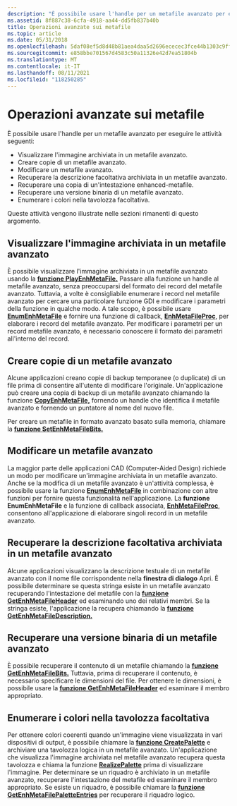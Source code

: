 ```yaml
---
description: "È possibile usare l'handle per un metafile avanzato per eseguire le attività seguenti:"
ms.assetid: 8f887c38-6cfa-4918-aa44-dd5fb837b40b
title: Operazioni avanzate sui metafile
ms.topic: article
ms.date: 05/31/2018
ms.openlocfilehash: 5daf08ef5d8d48b81aea4daa5d2696ececec3fce44b1303c9ff7ccd692151a7d
ms.sourcegitcommit: e858bbe701567d4583c50a11326e42d7ea51804b
ms.translationtype: MT
ms.contentlocale: it-IT
ms.lasthandoff: 08/11/2021
ms.locfileid: "118250285"
---
```

# <a name="enhanced-metafile-operations"></a>Operazioni avanzate sui metafile

È possibile usare l'handle per un metafile avanzato per eseguire le attività seguenti:

-   Visualizzare l'immagine archiviata in un metafile avanzato.
-   Creare copie di un metafile avanzato.
-   Modificare un metafile avanzato.
-   Recuperare la descrizione facoltativa archiviata in un metafile avanzato.
-   Recuperare una copia di un'intestazione enhanced-metafile.
-   Recuperare una versione binaria di un metafile avanzato.
-   Enumerare i colori nella tavolozza facoltativa.

Queste attività vengono illustrate nelle sezioni rimanenti di questo argomento.

## <a name="display-the-picture-stored-in-an-enhanced-metafile"></a>Visualizzare l'immagine archiviata in un metafile avanzato

È possibile visualizzare l'immagine archiviata in un metafile avanzato usando la [**funzione PlayEnhMetaFile.**](/windows/desktop/api/Wingdi/nf-wingdi-playenhmetafile) Passare alla funzione un handle al metafile avanzato, senza preoccuparsi del formato dei record del metafile avanzato. Tuttavia, a volte è consigliabile enumerare i record nel metafile avanzato per cercare una particolare funzione GDI e modificare i parametri della funzione in qualche modo. A tale scopo, è possibile usare [**EnumEnhMetaFile**](/windows/desktop/api/Wingdi/nf-wingdi-enumenhmetafile) e fornire una funzione di callback, [**EnhMetaFileProc**](/windows/win32/api/wingdi/nc-wingdi-enhmfenumproc), per elaborare i record del metafile avanzato. Per modificare i parametri per un record metafile avanzato, è necessario conoscere il formato dei parametri all'interno del record.

## <a name="create-copies-of-an-enhanced-metafile"></a>Creare copie di un metafile avanzato

Alcune applicazioni creano copie di backup temporanee (o duplicate) di un file prima di consentire all'utente di modificare l'originale. Un'applicazione può creare una copia di backup di un metafile avanzato chiamando la funzione [**CopyEnhMetaFile,**](/windows/desktop/api/Wingdi/nf-wingdi-copyenhmetafilea) fornendo un handle che identifica il metafile avanzato e fornendo un puntatore al nome del nuovo file.

Per creare un metafile in formato avanzato basato sulla memoria, chiamare la [**funzione SetEnhMetaFileBits.**](/windows/desktop/api/Wingdi/nf-wingdi-setenhmetafilebits)

## <a name="edit-an-enhanced-metafile"></a>Modificare un metafile avanzato

La maggior parte delle applicazioni CAD (Computer-Aided Design) richiede un modo per modificare un'immagine archiviata in un metafile avanzato. Anche se la modifica di un metafile avanzato è un'attività complessa, è possibile usare la funzione [**EnumEnhMetaFile**](/windows/desktop/api/Wingdi/nf-wingdi-enumenhmetafile) in combinazione con altre funzioni per fornire questa funzionalità nell'applicazione. La **funzione EnumEnhMetaFile** e la funzione di callback associata, [**EnhMetaFileProc**](/windows/win32/api/wingdi/nc-wingdi-enhmfenumproc), consentono all'applicazione di elaborare singoli record in un metafile avanzato.

## <a name="retrieve-the-optional-description-stored-in-an-enhanced-metafile"></a>Recuperare la descrizione facoltativa archiviata in un metafile avanzato

Alcune applicazioni visualizzano la descrizione testuale di un metafile avanzato con il nome file corrispondente nella **finestra di dialogo** Apri. È possibile determinare se questa stringa esiste in un metafile avanzato recuperando l'intestazione del metafile con la [**funzione GetEnhMetaFileHeader**](/windows/desktop/api/Wingdi/nf-wingdi-getenhmetafileheader) ed esaminando uno dei relativi membri. Se la stringa esiste, l'applicazione la recupera chiamando la [**funzione GetEnhMetaFileDescription.**](/windows/desktop/api/Wingdi/nf-wingdi-getenhmetafiledescriptiona)

## <a name="retrieve-a-binary-version-of-an-enhanced-metafile"></a>Recuperare una versione binaria di un metafile avanzato

È possibile recuperare il contenuto di un metafile chiamando la [**funzione GetEnhMetaFileBits.**](/windows/desktop/api/Wingdi/nf-wingdi-getenhmetafilebits) Tuttavia, prima di recuperare il contenuto, è necessario specificare le dimensioni del file. Per ottenere le dimensioni, è possibile usare la [**funzione GetEnhMetaFileHeader**](/windows/desktop/api/Wingdi/nf-wingdi-getenhmetafileheader) ed esaminare il membro appropriato.

## <a name="enumerate-the-colors-in-the-optional-palette"></a>Enumerare i colori nella tavolozza facoltativa

Per ottenere colori coerenti quando un'immagine viene visualizzata in vari dispositivi di output, è possibile chiamare la [**funzione CreatePalette**](/windows/desktop/api/Wingdi/nf-wingdi-createpalette) e archiviare una tavolozza logica in un metafile avanzato. Un'applicazione che visualizza l'immagine archiviata nel metafile avanzato recupera questa tavolozza e chiama la funzione [**RealizePalette**](/windows/desktop/api/Wingdi/nf-wingdi-realizepalette) prima di visualizzare l'immagine. Per determinare se un riquadro è archiviato in un metafile avanzato, recuperare l'intestazione del metafile ed esaminare il membro appropriato. Se esiste un riquadro, è possibile chiamare la [**funzione GetEnhMetaFilePaletteEntries**](/windows/desktop/api/Wingdi/nf-wingdi-getenhmetafilepaletteentries) per recuperare il riquadro logico.

 

 
